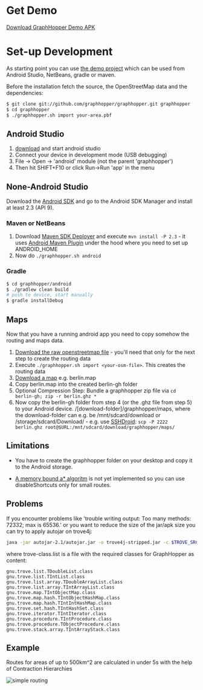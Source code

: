 # Get Demo

[Download GraphHopper Demo APK](http://graphhopper.com/#download)

# Set-up Development

As starting point you can use [the demo project](https://github.com/graphhopper/graphhopper/tree/master/android) 
which can be used from Android Studio, NetBeans, gradle or maven.

Before the installation fetch the source, the OpenStreetMap data and the dependencies:

```bash
$ git clone git://github.com/graphhopper/graphhopper.git graphhopper
$ cd graphhopper
$ ./graphhopper.sh import your-area.pbf
```

## Android Studio

 1. [download](http://developer.android.com/sdk/index.html) and start android studio
 2. Connect your device in development mode (USB debugging)
 3. File -> Open -> 'android' module (not the parent 'graphhopper')
 4. Then hit SHIFT+F10 or click Run->Run 'app' in the menu

## None-Android Studio

Download the [Android SDK](http://developer.android.com/sdk/installing/index.html?pkg=tools) and 
go to the Android SDK Manager and install at least 2.3 (API 9).

### Maven or NetBeans
 1. Download [Maven SDK Deployer](https://github.com/mosabua/maven-android-sdk-deployer) and execute `mvn install -P 2.3` - it uses [Android Maven Plugin](http://code.google.com/p/maven-android-plugin/wiki/GettingStarted) under the hood where you need to set up ANDROID_HOME
 2. Now do `./graphhopper.sh android`

### Gradle

```bash
$ cd graphhopper/android
$ ./gradlew clean build
# push to device, start manually
$ gradle installDebug
```

## Maps

Now that you have a running android app you need to copy somehow the routing and maps data. 

 1. [Download the raw openstreetmap file](http://download.geofabrik.de/openstreetmap/) - you'll need that only for the next step to create the routing data
 2. Execute `./graphhopper.sh import <your-osm-file>`. This creates the routing data
 3. [Download a map](http://download.mapsforge.org/maps/) e.g. berlin.map
 4. Copy berlin.map into the created berlin-gh folder
 5. Optional Compression Step: Bundle a graphhopper zip file via `cd berlin-gh; zip -r berlin.ghz *`
 6. Now copy the berlin-gh folder from step 4 (or the .ghz file from step 5) to your Android device. /[download-folder]/graphhopper/maps, where the download-folder can e.g. be /mnt/sdcard/download or /storage/sdcard/Download/ - e.g. use [SSHDroid](https://play.google.com/store/apps/details?id=berserker.android.apps.sshdroid): `scp -P 2222 berlin.ghz root@$URL:/mnt/sdcard/download/graphhopper/maps/`

## Limitations

 * You have to create the graphhopper folder on your desktop and copy it to the Android storage.

 * [A memory bound a* algoritm](http://en.wikipedia.org/wiki/SMA*) is not yet implemented so you can use disableShortcuts only for small routes.

## Problems

If you encounter problems like 'trouble writing output: Too many methods: 72332; max is 65536.' or you 
want to reduce the size of the jar/apk size you can try to apply autojar on trove4j:

```bash
java -jar autojar-2.1/autojar.jar -o trove4j-stripped.jar -c $TROVE_SRC/target/classes @trove-class.list
```

where trove-class.list is a file with the required classes for GraphHopper as content:

```text
gnu.trove.list.TDoubleList.class
gnu.trove.list.TIntList.class
gnu.trove.list.array.TDoubleArrayList.class
gnu.trove.list.array.TIntArrayList.class
gnu.trove.map.TIntObjectMap.class
gnu.trove.map.hash.TIntObjectHashMap.class
gnu.trove.map.hash.TIntIntHashMap.class
gnu.trove.set.hash.TIntHashSet.class
gnu.trove.iterator.TIntIterator.class
gnu.trove.procedure.TIntProcedure.class
gnu.trove.procedure.TObjectProcedure.class
gnu.trove.stack.array.TIntArrayStack.class
```


## Example

Routes for areas of up to 500km^2 are calculated in under 5s with the help of Contraction Hierarchies

![simple routing](http://karussell.files.wordpress.com/2012/09/graphhopper-android.png)